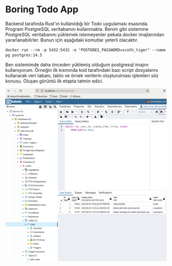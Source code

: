 # Boring Todo App

Backend tarafında Rust'ın kullanıldığı bir Todo uygulaması esasında. Program PostgreSQL veritabanını kullanmakta. Benim gibi sistemine PostgreSQL veritabanını yüklemek istemeyenler pekala docker imajlarından yararlanabilirler. Bunun için aşağıdaki komutlar yeterli olacaktır.

```shell
docker run --rm -p 5432:5432 -e "POSTGRES_PASSWORD=scoth_tiger" --name pg postgres:14.5
```

Ben sistemimde daha önceden yüklemiş olduğum postgresql imajını kullanıyorum. Örneğin ilk kısmında kod tarafındaki bazı script dosyalarını kullanarak veri tabanı, tablo ve örnek verilerin oluşturulması işlemleri söz konusu. Oluşan görüntü ilk etapta tatmin edici.

![assets/screenshot_01.png](assets/screenshot_1.png)